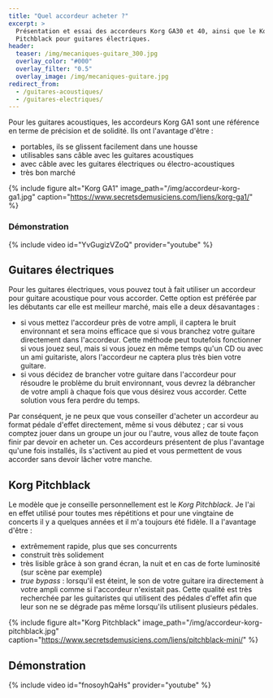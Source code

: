 ```yaml
---
title: "Quel accordeur acheter ?"
excerpt: >
  Présentation et essai des accordeurs Korg GA30 et 40, ainsi que le Korg
  Pitchblack pour guitares électriques.
header:
  teaser: /img/mecaniques-guitare_300.jpg
  overlay_color: "#000"
  overlay_filter: "0.5"
  overlay_image: /img/mecaniques-guitare.jpg
redirect_from:
  - /guitares-acoustiques/
  - /guitares-electriques/
---
```


Pour les guitares acoustiques, les accordeurs Korg GA1 sont une référence en 
terme de précision et de solidité. Ils ont l'avantage d'être :

- portables, ils se glissent facilement dans une housse
- utilisables sans câble avec les guitares acoustiques
- avec câble avec les guitares électriques ou électro-acoustiques
- très bon marché

{% include figure alt="Korg GA1"
image_path="/img/accordeur-korg-ga1.jpg"
caption="https://www.secretsdemusiciens.com/liens/korg-ga1/" %}

### Démonstration

{% include video id="YvGugizVZoQ" provider="youtube" %}

## Guitares électriques

Pour les guitares électriques, vous pouvez tout à fait utiliser un accordeur 
pour guitare acoustique pour vous accorder. Cette option est préférée par les 
débutants car elle est meilleur marché, mais elle a deux désavantages :

- si vous mettez l'accordeur près de votre ampli, il captera le bruit 
environnant et sera moins efficace que si vous branchez votre guitare 
directement dans l'accordeur. Cette méthode peut toutefois fonctionner si vous 
jouez seul, mais si vous jouez en même temps qu'un CD ou avec un ami 
guitariste, alors l'accordeur ne captera plus très bien votre guitare.
- si vous décidez de brancher votre guitare dans l'accordeur pour résoudre le 
problème du bruit environnant, vous devrez la débrancher de votre ampli à 
chaque fois que vous désirez vous accorder. Cette solution vous fera perdre du 
temps.

Par conséquent, je ne peux que vous conseiller d'acheter un accordeur au format 
pédale d'effet directement, même si vous débutez ; car si vous comptez jouer 
dans un groupe un jour ou l'autre, vous allez de toute façon finir par devoir 
en acheter un. Ces accordeurs présentent de plus l'avantage qu'une fois 
installés, ils s'activent au pied et vous permettent de vous accorder sans 
devoir lâcher votre manche.

## Korg Pitchblack

Le modèle que je conseille personnellement est le *Korg Pitchblack*. Je l'ai en 
effet utilisé pour toutes mes répétitions et pour une vingtaine de concerts il 
y a quelques années et il m'a toujours été fidèle. Il a l'avantage d'être :

- extrêmement rapide, plus que ses concurrents
- construit très solidement
- très lisible grâce à son grand écran, la nuit et en cas de forte luminosité 
(sur scène par exemple)
- *true bypass* : lorsqu'il est éteint, le son de votre guitare ira directement 
à votre ampli comme si l'accordeur n'existait pas. Cette qualité est très 
recherchée par les guitaristes qui utilisent des pédales d'effet afin que leur 
son ne se dégrade pas même lorsqu'ils utilisent plusieurs pédales.

{% include figure alt="Korg Pitchblack"
image_path="/img/accordeur-korg-pitchblack.jpg"
caption="https://www.secretsdemusiciens.com/liens/pitchblack-mini/" %}

## Démonstration

{% include video id="fnosoyhQaHs" provider="youtube" %}
